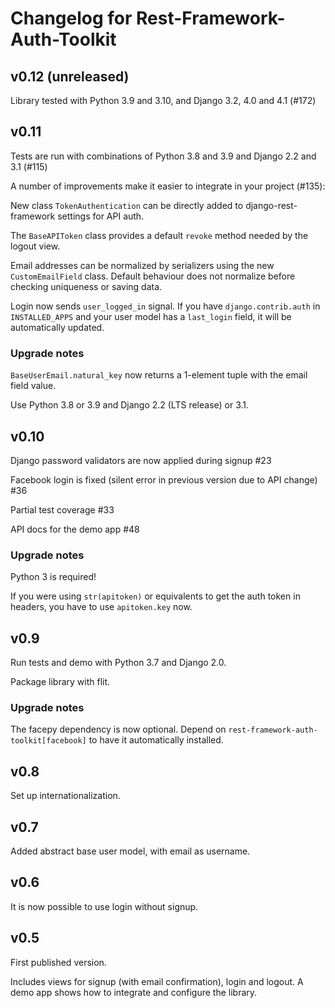 # Changelog for Rest-Framework-Auth-Toolkit

## v0.12 (unreleased)

Library tested with Python 3.9 and 3.10,
and Django 3.2, 4.0 and 4.1 (#172)


## v0.11

Tests are run with combinations of Python 3.8 and 3.9
and Django 2.2 and 3.1 (#115)

A number of improvements make it easier to integrate in your
project (#135):

New class `TokenAuthentication` can be directly added to
django-rest-framework settings for API auth.

The `BaseAPIToken` class provides a default `revoke` method
needed by the logout view.

Email addresses can be normalized by serializers using the
new `CustomEmailField` class.  Default behaviour does not
normalize before checking uniqueness or saving data.

Login now sends `user_logged_in` signal.  If you have
`django.contrib.auth` in `INSTALLED_APPS` and your user model
has a `last_login` field, it will be automatically updated.

### Upgrade notes

`BaseUserEmail.natural_key` now returns a 1-element tuple
with the email field value.

Use Python 3.8 or 3.9 and Django 2.2 (LTS release) or 3.1.


## v0.10

Django password validators are now applied during signup #23

Facebook login is fixed (silent error in previous version due
to API change) #36

Partial test coverage #33

API docs for the demo app #48

### Upgrade notes

Python 3 is required!

If you were using `str(apitoken)` or equivalents to get the auth token
in headers, you have to use `apitoken.key` now.


## v0.9

Run tests and demo with Python 3.7 and Django 2.0.

Package library with flit.

### Upgrade notes

The facepy dependency is now optional.  Depend on
`rest-framework-auth-toolkit[facebook]` to have it automatically installed.


## v0.8

Set up internationalization.


## v0.7

Added abstract base user model, with email as username.


## v0.6

It is now possible to use login without signup.


## v0.5

First published version.

Includes views for signup (with email confirmation), login and logout.
A demo app shows how to integrate and configure the library.
